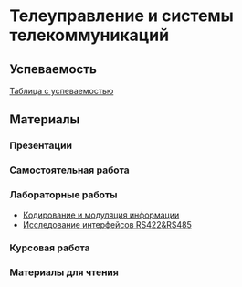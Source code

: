 # Телеуправление и системы телекоммуникаций
## Успеваемость
[Таблица с успеваемостью](https://disk.yandex.ru/i/fUrg1myRGMlYCA)
## Материалы
### Презентации
### Самостоятельная работа
### Лабораторные работы
* [Кодирование и модуляция информации](content/LR1.pdf)
* [Исследование интерфейсов RS422&RS485](content/LR2.pdf)
### Курсовая работа
### Материалы для чтения
